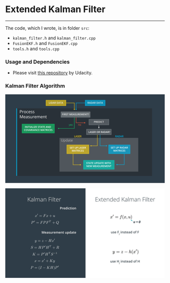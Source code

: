 [algo]: ./pics/algorithm.png 
[math]: ./pics/math.jpg

# Extended Kalman Filter

____

The code, which I wrote, is in folder ``src``:
* ``kalman_filter.h`` and ``kalman_filter.cpp``
* ``FusionEKF.h`` and ``FusionEKF.cpp``
* ``tools.h`` and ``tools.cpp``


### Usage and Dependencies

* Please visit [this repository](https://github.com/udacity/CarND-Extended-Kalman-Filter-Project.git) by Udacity.


### Kalman Filter Algorithm

![algo]

![math]